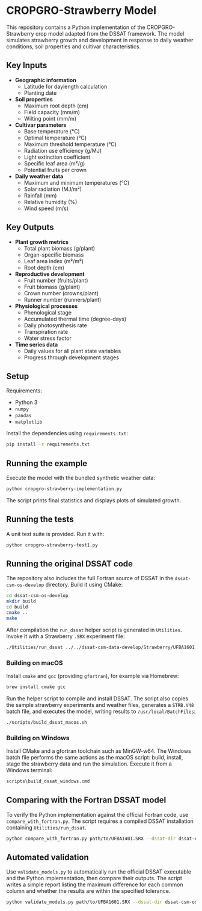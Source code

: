 # CROPGRO-Strawberry Model

This repository contains a Python implementation of the CROPGRO-Strawberry crop model adapted from the DSSAT framework. The model simulates strawberry growth and development in response to daily weather conditions, soil properties and cultivar characteristics.

## Key Inputs

- **Geographic information**
  - Latitude for daylength calculation
  - Planting date
- **Soil properties**
  - Maximum root depth (cm)
  - Field capacity (mm/m)
  - Wilting point (mm/m)
- **Cultivar parameters**
  - Base temperature (°C)
  - Optimal temperature (°C)
  - Maximum threshold temperature (°C)
  - Radiation use efficiency (g/MJ)
  - Light extinction coefficient
  - Specific leaf area (m²/g)
  - Potential fruits per crown
- **Daily weather data**
  - Maximum and minimum temperatures (°C)
  - Solar radiation (MJ/m²)
  - Rainfall (mm)
  - Relative humidity (%)
  - Wind speed (m/s)

## Key Outputs

- **Plant growth metrics**
  - Total plant biomass (g/plant)
  - Organ-specific biomass
  - Leaf area index (m²/m²)
  - Root depth (cm)
- **Reproductive development**
  - Fruit number (fruits/plant)
  - Fruit biomass (g/plant)
  - Crown number (crowns/plant)
  - Runner number (runners/plant)
- **Physiological processes**
  - Phenological stage
  - Accumulated thermal time (degree-days)
  - Daily photosynthesis rate
  - Transpiration rate
  - Water stress factor
- **Time series data**
  - Daily values for all plant state variables
  - Progress through development stages

## Setup

Requirements:

- Python 3
- `numpy`
- `pandas`
- `matplotlib`

Install the dependencies using `requirements.txt`:

```bash
pip install -r requirements.txt
```

## Running the example

Execute the model with the bundled synthetic weather data:

```bash
python cropgro-strawberry-implementation.py
```

The script prints final statistics and displays plots of simulated growth.

## Running the tests

A unit test suite is provided. Run it with:

```bash
python cropgro-strawberry-test1.py
```

## Running the original DSSAT code

The repository also includes the full Fortran source of DSSAT in the `dssat-csm-os-develop` directory. Build it using CMake:

```bash
cd dssat-csm-os-develop
mkdir build
cd build
cmake ..
make
```

After compilation the `run_dssat` helper script is generated in `Utilities`. Invoke it with a Strawberry `.SRX` experiment file:

```bash
./Utilities/run_dssat ../../dssat-csm-data-develop/Strawberry/UFBA1601.SRX
```

### Building on macOS

Install `cmake` and `gcc` (providing `gfortran`), for example via Homebrew:

```bash
brew install cmake gcc
```

Run the helper script to compile and install DSSAT. The script also copies the
sample strawberry experiments and weather files, generates a `STRB.V48` batch
file, and executes the model, writing results to `/usr/local/BatchFiles`:

```bash
./scripts/build_dssat_macos.sh
```

### Building on Windows

Install CMake and a gfortran toolchain such as MinGW-w64. The Windows batch file
performs the same actions as the macOS script: build, install, stage the
strawberry data and run the simulation. Execute it from a Windows terminal:

```cmd
scripts\build_dssat_windows.cmd
```

## Comparing with the Fortran DSSAT model

To verify the Python implementation against the official Fortran code, use `compare_with_fortran.py`. The script requires a compiled DSSAT installation containing `Utilities/run_dssat`.

```bash
python compare_with_fortran.py path/to/UFBA1401.SRX --dssat-dir dssat-csm-os-develop
```



## Automated validation

Use `validate_models.py` to automatically run the official DSSAT executable and the Python implementation, then compare their outputs. The script writes a simple report listing the maximum difference for each common column and whether the results are within the specified tolerance.

```bash
python validate_models.py path/to/UFBA1601.SRX --dssat-dir dssat-csm-os-develop --tolerance 1.0
```
